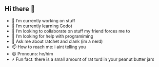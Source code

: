 ## Hi there 👋

<!--
**rch1431/rch1431** is a ✨ _special_ ✨ repository because its `README.md` (this file) appears on your GitHub profile.

Here are some ideas to get you started: -->

- 🔭 I’m currently working on stuff
- 🌱 I’m currently learning Godot
- 👯 I’m looking to collaborate on stuff my friend forces me to
- 🤔 I’m looking for help with programiming
- 💬 Ask me about ratchet and clank (im a nerd)
- 📫 How to reach me: i aint telling you
- 😄 Pronouns: he/him
- ⚡ Fun fact: there is a small amount of rat turd in your peanut butter jars

